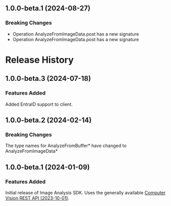 ## 1.0.0-beta.1 (2024-08-27)
    
### Breaking Changes

  - Operation AnalyzeFromImageData.post has a new signature
  - Operation AnalyzeFromImageData.post has a new signature
    
# Release History

## 1.0.0-beta.3 (2024-07-18)

### Features Added
Added EntraID support to client.

## 1.0.0-beta.2 (2024-02-14)

### Breaking Changes
The type names for AnalyzeFromBuffer* have changed to AnalyzeFromImageData*

## 1.0.0-beta.1 (2024-01-09)

### Features Added
Initial release of Image Analysis SDK. Uses the generally available [Computer Vision REST API (2023-10-01)](https://eastus.dev.cognitive.microsoft.com/docs/services/Cognitive_Services_Unified_Vision_API_2023-10-01).
